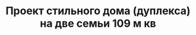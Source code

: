 ---
title: Проект стильного дома (дуплекса) на две семьи 109 м кв
description: Готовый проект стильного дома (дуплекса) на две семьи с террасой, из кирпича, газобетона или пеноблоков. Площадь&#58; 109 м.кв.

layout: project
permalink: /proekty/:path

featured: 1
weight: 500

project-title: Стильный дом на две семьи
project-catalog-title: Стильный дуплекс
project-name: TD-109
tiny-description: Таунхаус с четырьмя спальнями

short-description: "Функциональный дуплекс с рациональным составом помещений. Важное преимущество конструкции дома - отсутствие внутренних несущих стен и колонн, это обеспечивает свободную планировку, а также позволит сэкономить деньги на стройке. Эффектные боковые фасады с угловыми окнами и деревянными элементами сделают этот таунхаус украшением любого коттеджного поселка."

price-project: "80 000 р"
price-build: "от 4 050 000 р"


area: "2x109"

related:
- TD-85/105
- TD-105/125
- TD-75

params:
- name: "Площадь секции:"
  value: "109м<sup>2</sup>"
- name: "Площадь 1-го этажа:"
  value: "57м<sup>2</sup>"
- name: "Площадь 2-го этажа:"
  value: "52м<sup>2</sup>"
- name: "Крыльцо, терраса"
  value: "20м<sup>2</sup>"
- name: "Габаритные размеры"
  value: "7.16 x 14.9м"
- name: "Спальни"
  value: "4"
- name: "Санузлы"
  value: "2"
- name: "Высота 1-го этажа"
  value: "2.8м"
- name: "Высота 2-го этажа"
  value: "2.8м"
- name: "Фундамент"
  value: "Монолитный ж/б"
- name: "Конструкция стен"
  value: "Газобетон 400мм"
- name: "Перекрытия"
  value: "Монолитные ж/б"
- name: "Покрытие кровли"
  value: "Гибкая черепица"
- name: "Облицовка стен"
  value: "Клинкерная плитка, термососна"

options:
- name: "Зеркальный проект"
  value: "5 000 р"
- name: "Паспорт дома"
  value: "5 000 р"
- name: "Проект отопления"
  value: "30 000 р"
- name: "Водоснабжение, канализация"
  value: "30 000 р"
- name: "Проект электрики"
  value: "30 000 р"
- name: "Проект подвала"
  value: "30 000 р"
- name: "Замена материала стен"
  value: "20 000 р"
- name: "Изменение фундамента"
  value: "20 000 р"
- name: "Перепланировка (перегородки)"
  value: "5 000 р"
- name: "Дизайн интерьера"
  value: "120 000 р"
---
